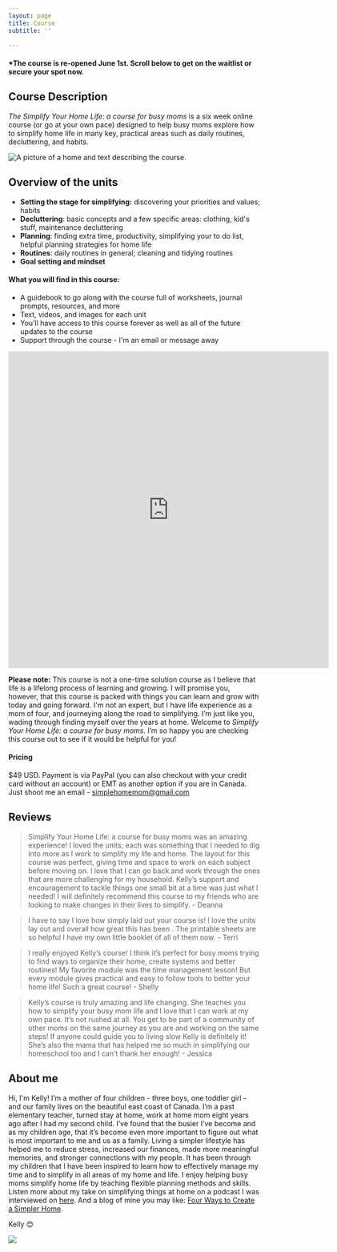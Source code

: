 ```yaml
---
layout: page
title: Course
subtitle: ''

---
```

#### ***The course is re-opened June 1st. Scroll below to get on the waitlist or secure your spot now.**

## Course Description

_The Simplify Your Home Life: a course for busy moms_ is a six week online course (or go at your own pace) designed to help busy moms explore how to simplify home life in many key, practical areas such as daily routines, decluttering, and habits.

![A picture of a home and text describing the course.](/uploads/simplify-your-home-life-course.jpg "Simplify Your Home Life Course")

## Overview of the units

* **Setting the stage for simplifying:** discovering your priorities and values; habits
* **Decluttering**: basic concepts and a few specific areas: clothing, kid's stuff, maintenance decluttering
* **Planning**: finding extra time, productivity, simplifying your to do list, helpful planning strategies for home life
* **Routines**: daily routines in general; cleaning and tidying routines
* **Goal setting and mindset**

#### What you will find in this course:

* A guidebook to go along with the course full of worksheets, journal prompts, resources, and more
* Text, videos, and images for each unit
* You’ll have access to this course forever as well as all of the future updates to the course
* Support through the course - I'm an email or message away

<iframe src="https://docs.google.com/forms/d/e/1FAIpQLSdW98wCbIUsUbv4EPGEZ5PJFwwgL2hm5wZr6gOIMX6g-qM3Iw/viewform?embedded=true" width="640" height="633" frameborder="0" marginheight="0" marginwidth="0">Loading…</iframe>

**Please note:** This course is not a one-time solution course as I believe that life is a lifelong process of learning and growing. I will promise you, however, that this course is packed with things you can learn and grow with today and going forward.  I'm not an expert, but I have life experience as a mom of four, and journeying along the road to simplifying. I’m just like you, wading through finding myself over the years at home. Welcome to _Simplify Your Home Life: a course for busy moms_. I’m so happy you are checking this course out to see if it would be helpful for you!

#### Pricing

$49 USD. Payment is via PayPal (you can also checkout with your credit card without an account) or EMT as another option if you are in Canada. Just shoot me an email - simplehomemom@gmail.com

<div id="smart-button-container">
      <div style="text-align: center;">
        <div id="paypal-button-container"></div>
      </div>
    </div>
  <script src="https://www.paypal.com/sdk/js?client-id=sb&currency=USD" data-sdk-integration-source="button-factory"></script>
  <script>
    function initPayPalButton() {
      paypal.Buttons({
        style: {
          shape: 'rect',
          color: 'gold',
          layout: 'vertical',
          label: 'paypal',
          
        },

        createOrder: function(data, actions) {
          return actions.order.create({
            purchase_units: [{"description":"Simplify Your Home Life: a course for busy moms","amount":{"currency_code":"USD","value":49}}]
          });
        },

        onApprove: function(data, actions) {
          return actions.order.capture().then(function(details) {
            alert('Transaction completed by ' + details.payer.name.given_name + '!');
          });
        },

        onError: function(err) {
          console.log(err);
        }
      }).render('#paypal-button-container');
    }
    initPayPalButton();
  </script>

## Reviews

> Simplify Your Home Life: a course for busy moms was an amazing experience! I loved the units; each was something that I needed to dig into more as I work to simplify my life and home. The layout for this course was perfect, giving time and space to work on each subject before moving on. I love that I can go back and work through the ones that are more challenging for my household. Kelly’s support and encouragement to tackle things one small bit at a time was just what I needed! I will definitely recommend this course to my friends who are looking to make changes in their lives to simplify. - Deanna

> I have to say I love how simply laid out your course is! I love the units lay out and overall how great this has been . The printable sheets are so helpful I have my own little booklet of all of them now. - Terri

> I really enjoyed Kelly’s course! I think it’s perfect for busy moms trying to find ways to organize their home, create systems and better routines! My favorite module was the time management lesson! But every module gives practical and easy to follow tools to better your home life! Such a great course! - Shelly

> Kelly’s course is truly amazing and life changing. She teaches you how to simplify your busy mom life and I love that I can work at my own pace. It’s not rushed at all. You get to be part of a community of other moms on the same journey as you are and working on the same steps! If anyone could guide you to living slow Kelly is definitely it! She’s also the mama that has helped me so much in simplifying our homeschool too and I can’t thank her enough! - Jessica

## About me

Hi, I'm Kelly! I’m a mother of four children - three boys, one toddler girl - and our family lives on the beautiful east coast of Canada. I’m a past elementary teacher, turned stay at home, work at home mom eight years ago after I had my second child. I’ve found that the busier I’ve become and as my children age, that it’s become even more important to figure out what is most important to me and us as a family. Living a simpler lifestyle has helped me to reduce stress, increased our finances, made more meaningful memories, and stronger connections with my people. It has been through my children that I have been inspired to learn how to effectively manage my time and to simplify in all areas of my home and life. I enjoy helping busy moms simplify home life by teaching flexible planning methods and skills. Listen more about my take on simplifying things at home on a podcast I was interviewed on [here](https://www.stitcher.com/show/make-joy-normal-cozy-homeschooling/episode/keeping-it-simple-an-interview-with-kelly-79787253). And a blog of mine you may like: [Four Ways to Create a Simpler Home](https://www.simplehomemom.com/four-ways-to-create-a-simpler-home/).

Kelly 😊

![](/uploads/headshot.jpg)